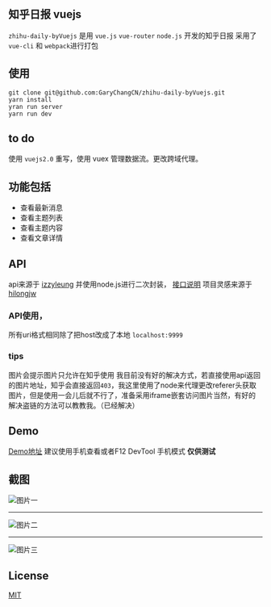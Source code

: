 ## 知乎日报 vuejs

`zhihu-daily-byVuejs` 是用 `vue.js` `vue-router` `node.js` 开发的知乎日报 采用了 `vue-cli` 和 `webpack`进行打包

## 使用

```
git clone git@github.com:GaryChangCN/zhihu-daily-byVuejs.git
yarn install
yran run server
yarn run dev
```

## to do

使用 `vuejs2.0` 重写，使用 vuex 管理数据流。更改跨域代理。

## 功能包括
* 查看最新消息
* 查看主题列表
* 查看主题内容
* 查看文章详情

## API

api来源于 [izzyleung](https://github.com/izzyleung/ZhihuDailyPurify) 并使用node.js进行二次封装， [接口说明](https://github.com/GaryChangCN/zhihu-daily-byVuejs/tree/master/server/readme.md) 项目灵感来源于 [hilongjw](https://github.com/hilongjw/vue-zhihu-daily?utm_source=tuicool&utm_medium=referral) 

### API使用，
所有uri格式相同除了把host改成了本地 `localhost:9999`

### tips
图片会提示图片只允许在知乎使用 我目前没有好的解决方式，若直接使用api返回的图片地址，知乎会直接返回`403`，我这里使用了node来代理更改referer头获取图片，但是使用一会儿后就不行了，准备采用iframe嵌套访问图片当然，有好的解决盗链的方法可以教教我。（已经解决）

## Demo

[Demo地址](http://zhihu.garychang.cn) 建议使用手机查看或者F12 DevTool 手机模式 **仅供测试**


## 截图


![图片一](http://7xw4hd.com1.z0.glb.clouddn.com/620552845619830166.jpg)

---


![图片二](http://7xw4hd.com1.z0.glb.clouddn.com/635505886232277358.jpg)

---

![图片三](http://7xw4hd.com1.z0.glb.clouddn.com/92529011503075773.jpg)

## License

[MIT](./LICENSE)
